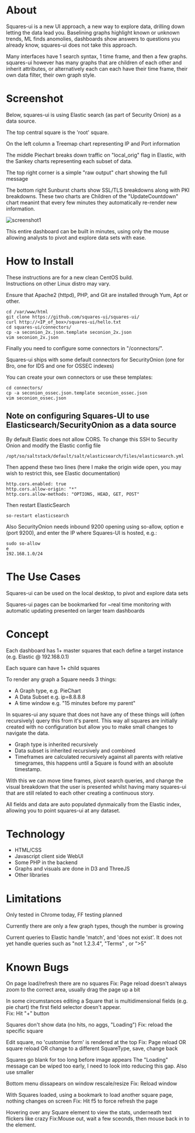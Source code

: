 # About

Squares-ui is a new UI approach, a new way to explore data, drilling down letting the data lead you.
Baselining graphs highlight known or unknown trends, ML finds anomolies, dashboards show answers to questions you already know, squares-ui does not take this approach.

Many interfaces have 1 search syntax, 1 time frame, and then a few graphs.
squares-ui however has many graphs that are children of each other and inherit attributes, or alternatively each can each have their time frame, their own data filter, their own graph style.

# Screenshot

Below, squares-ui is using Elastic search (as part of Security Onion) as a data source.

The top central square is the 'root' square.

On the left column a Treemap chart representing IP and Port information

The middle Piechart breaks down traffic on "local_orig" flag in Elastic, with the Sankey charts representing each subset of data.

The top right corner is a simple "raw output" chart showing the full message

The bottom right Sunburst charts show SSL/TLS breakdowns along with PKI breakdowns.  These two charts are Children of the "UpdateCountdown" chart meanint that every few minutes they automatically re-render new information.

![screenshot1](https://github.com/squares-ui/squares-ui/blob/master/screenshots/squares-ui-1.png)

This entire dashboard can be built in minutes, using only the mouse allowing analysts to pivot and explore data sets with ease.


# How to Install

These instructions are for a new clean CentOS build.  
Instructions on other Linux distro may vary.

Ensure that Apache2 (httpd), PHP, and Git are installed through Yum, Apt or other.


```
cd /var/www/html
git clone https://github.com/squares-ui/squares-ui/
curl http://<IP_of_box>/squares-ui/hello.txt
cd squares-ui/connectors/
cp -a seconion_2x.json.template seconion_2x.json
vim seconion_2x.json
```

Finally you need to configure some connectors in "/connectors/".

Squares-ui ships with some default connectors for SecurityOnion (one for Bro, one for IDS and one for OSSEC indexes)

You can create your own connectors or use these templates:

```
cd connectors/
cp -a seconion_ossec.json.template seconion_ossec.json
vim seconion_ossec.json
```

## Note on configuring Squares-UI to use Elasticsearch/SecurityOnion as a data source

By default Elastic does not allow CORS.  To change this SSH to Security Onion and modify the Elastic config file

```
/opt/so/saltstack/default/salt/elasticsearch/files/elasticsearch.yml
```

Then append these two lines (here I make the origin wide open, you may wish to restrict this, see Elastic documentation)

```
http.cors.enabled: true
http.cors.allow-origin: "*"
http.cors.allow-methods: "OPTIONS, HEAD, GET, POST"
```

Then restart ElasticSearch
```
so-restart elasticsearch
```

Also SecurityOnion needs inbound 9200 opening using so-allow, option e (port 9200), and enter the IP where Squares-UI is hosted, e.g.:
```
sudo so-allow
e
192.168.1.0/24
```


# The Use Cases

Squares-ui can be used on the local desktop, to pivot and explore data sets

Squares-ui pages can be bookmarked for ~real time monitoring with automatic updating presented on larger team dashboards

# Concept

Each dashboard has 1+ master squares that each define a target instance (e.g. Elastic @ 192.168.0.1)

Each square can have 1+ child squares

To render any graph a Square needs 3 things: 
- A Graph type, e.g. PieChart
- A Data Subset e.g. ip=8.8.8.8
- A time window e.g. "15 minutes before my parent"

In squares-ui any square that does not have any of these things will (often recursively) query this from it's parent.  This way all squares are initially created with no configuration but allow you to make small changes to navigate the data.

- Graph type is inherited recursively
- Data subset is inherited recursively and combined
- Timeframes are calculated recursively against all parents with relative timegrames, this happens until a Square is found with an absolute timestamp.

With this we can move time frames, pivot search queries, and change the visual breakdown that the user is presented whilst having many squares-ui that are still related to each other creating a continuous story.

All fields and data are auto populated dynmaically from the Elastic index, allowing you to point squares-ui at any dataset.

# Technology

- HTML/CSS
- Javascript client side WebUI
- Some PHP in the backend
- Graphs and visuals are done in D3 and ThreeJS
- Other libraries

# Limitations

Only tested in Chrome today, FF testing planned

Currently there are only a few graph types, though the number is growing

Current queries to Elastic handle 'match', and 'does not exist'.  It does not yet handle queries such as "not 1.2.3.4", "Terms" , or ">5"

# Known Bugs

On page load/refresh there are no squares
Fix: Page reload doesn't always zoom to the correct area, usually drag the page up a bit

In some circumstances editing a Square that is multidimensional fields (e.g. pie chart) the first field selector doesn't appear.  
Fix: Hit "+" button 

Squares don't show data (no hits, no aggs, "Loading")
Fix: reload the specific square

Edit square, no 'customise form' is rendered at the top
Fix: Page reload OR square reload OR change to a different SquareType, save, change back

Squares go blank for too long before image appears
The "Loading" message can be wiped too early, I need to look into reducing this gap.  Also use smaller 

Bottom menu dissapears on window rescale/resize
Fix: Reload window

With Squares loaded, using a bookmark to load another square page, nothing changes on screen
Fix: Hit f5 to force refresh the page

Hovering over any Square element to view the stats, underneath text flickers like crazy
Fix:Mouse out, wait a few sceonds, then mouse back in to the element.  
